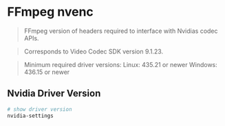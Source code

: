 # FFmpeg nvenc

> FFmpeg version of headers required to interface with Nvidias codec APIs.

>   Corresponds to Video Codec SDK version 9.1.23.

>   Minimum required driver versions:
>   Linux: 435.21 or newer
>   Windows: 436.15 or newer

## Nvidia Driver Version

```bash
# show driver version
nvidia-settings
```